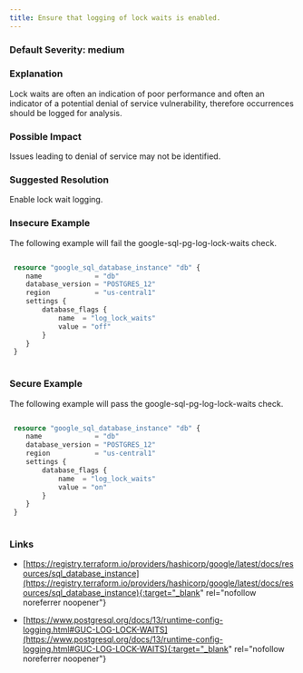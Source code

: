 ```yaml
---
title: Ensure that logging of lock waits is enabled.
---
```


### Default Severity: <span class="severity medium">medium</span>

### Explanation

Lock waits are often an indication of poor performance and often an indicator of a potential denial of service vulnerability, therefore occurrences should be logged for analysis.

### Possible Impact
Issues leading to denial of service may not be identified.

### Suggested Resolution
Enable lock wait logging.


### Insecure Example

The following example will fail the google-sql-pg-log-lock-waits check.
```terraform

 resource "google_sql_database_instance" "db" {
 	name             = "db"
 	database_version = "POSTGRES_12"
 	region           = "us-central1"
 	settings {
 		database_flags {
 			name  = "log_lock_waits"
 			value = "off"
 		}
 	}
 }
 			
```



### Secure Example

The following example will pass the google-sql-pg-log-lock-waits check.
```terraform

 resource "google_sql_database_instance" "db" {
 	name             = "db"
 	database_version = "POSTGRES_12"
 	region           = "us-central1"
 	settings {
 		database_flags {
 			name  = "log_lock_waits"
 			value = "on"
 		}
 	}
 }
 			
```



### Links


- [https://registry.terraform.io/providers/hashicorp/google/latest/docs/resources/sql_database_instance](https://registry.terraform.io/providers/hashicorp/google/latest/docs/resources/sql_database_instance){:target="_blank" rel="nofollow noreferrer noopener"}

- [https://www.postgresql.org/docs/13/runtime-config-logging.html#GUC-LOG-LOCK-WAITS](https://www.postgresql.org/docs/13/runtime-config-logging.html#GUC-LOG-LOCK-WAITS){:target="_blank" rel="nofollow noreferrer noopener"}



